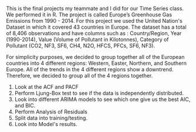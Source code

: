 This is  the final projects my teammate and I did for our Time Series class. We performed it in R.
The project is called Europe’s Greenhouse Gas Emissions from 1990 - 2014. For this project we used the United Nation's Dataset in which it covered 43 countries in Europe. 
The dataset has a total of 8,406 observations and have columns such as : Country/Region, Year (1990-2014), Value (Volume of Pollutant in Kilotonnes), Category of Pollutant (CO2, NF3, SF6, CH4, N2O,
HFCS, PFCs, SF6, NF3).

For simplicity purposes, we decided to group together all of the European countries into 4 different regions: Western, Easter, Northern, and Southern Europe. All of the trends in the 4 different
regions show a downtrend. Therefore, we decided to group all of the 4 regions together. 

1. Look at the ACF and PACF
2. Perform Ljung-Box test to see if the data is independently distributed.
3. Look into different ARIMA models to see which one give us the best AIC, and BIC.
4. Perform Analysis of Residuals
5. Split data into training/testing.
5. Look into Model's results.

